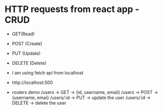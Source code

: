 # HTTP requests from react app - CRUD

- GET(Read)
- POST (Create)
- PUT (Update)
- DELETE (Delete)

- I am using fetch api from localhost
- http://localhost:500
- routers demo
  /users -> GET -> {id, username, email}
  /users -> POST -> {username, emai}
  /users/:id -> PUT -> update the user
  /users/:id -> DELETE -> delete the user